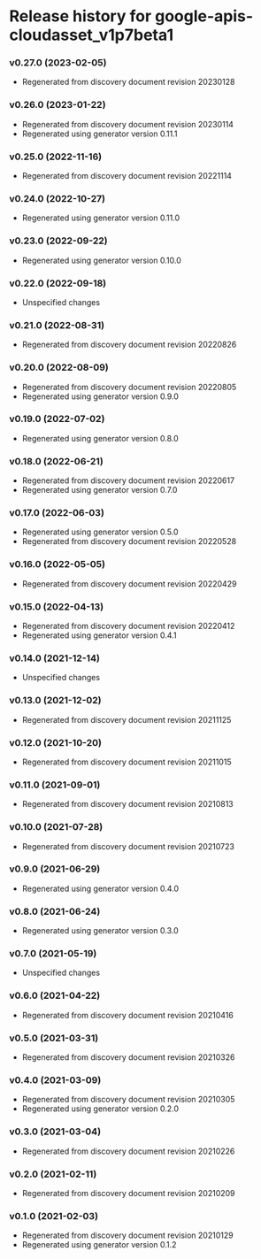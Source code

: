 # Release history for google-apis-cloudasset_v1p7beta1

### v0.27.0 (2023-02-05)

* Regenerated from discovery document revision 20230128

### v0.26.0 (2023-01-22)

* Regenerated from discovery document revision 20230114
* Regenerated using generator version 0.11.1

### v0.25.0 (2022-11-16)

* Regenerated from discovery document revision 20221114

### v0.24.0 (2022-10-27)

* Regenerated using generator version 0.11.0

### v0.23.0 (2022-09-22)

* Regenerated using generator version 0.10.0

### v0.22.0 (2022-09-18)

* Unspecified changes

### v0.21.0 (2022-08-31)

* Regenerated from discovery document revision 20220826

### v0.20.0 (2022-08-09)

* Regenerated from discovery document revision 20220805
* Regenerated using generator version 0.9.0

### v0.19.0 (2022-07-02)

* Regenerated using generator version 0.8.0

### v0.18.0 (2022-06-21)

* Regenerated from discovery document revision 20220617
* Regenerated using generator version 0.7.0

### v0.17.0 (2022-06-03)

* Regenerated using generator version 0.5.0
* Regenerated from discovery document revision 20220528

### v0.16.0 (2022-05-05)

* Regenerated from discovery document revision 20220429

### v0.15.0 (2022-04-13)

* Regenerated from discovery document revision 20220412
* Regenerated using generator version 0.4.1

### v0.14.0 (2021-12-14)

* Unspecified changes

### v0.13.0 (2021-12-02)

* Regenerated from discovery document revision 20211125

### v0.12.0 (2021-10-20)

* Regenerated from discovery document revision 20211015

### v0.11.0 (2021-09-01)

* Regenerated from discovery document revision 20210813

### v0.10.0 (2021-07-28)

* Regenerated from discovery document revision 20210723

### v0.9.0 (2021-06-29)

* Regenerated using generator version 0.4.0

### v0.8.0 (2021-06-24)

* Regenerated using generator version 0.3.0

### v0.7.0 (2021-05-19)

* Unspecified changes

### v0.6.0 (2021-04-22)

* Regenerated from discovery document revision 20210416

### v0.5.0 (2021-03-31)

* Regenerated from discovery document revision 20210326

### v0.4.0 (2021-03-09)

* Regenerated from discovery document revision 20210305
* Regenerated using generator version 0.2.0

### v0.3.0 (2021-03-04)

* Regenerated from discovery document revision 20210226

### v0.2.0 (2021-02-11)

* Regenerated from discovery document revision 20210209

### v0.1.0 (2021-02-03)

* Regenerated from discovery document revision 20210129
* Regenerated using generator version 0.1.2

